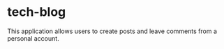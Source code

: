 # tech-blog
This application allows users to create posts and leave comments from a personal account. 
